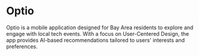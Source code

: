 # Optio
Optio is a mobile application designed for Bay Area residents to explore and engage with local tech events. With a focus on User-Centered Design, the app provides AI-based recommendations tailored to users' interests and preferences.
